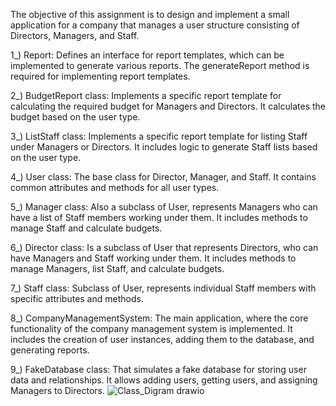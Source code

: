 The objective of this assignment is to design and implement a small application for a company that manages a user structure consisting of Directors, Managers, and Staff. 

1_) Report: Defines an interface for report templates, which can be implemented to generate various reports. The generateReport method is required for implementing report templates.

2_) BudgetReport class: Implements a specific report template for calculating the required budget for Managers and Directors. It calculates the budget based on the user type.

3_) ListStaff class: Implements a specific report template for listing Staff under Managers or Directors. It includes logic to generate Staff lists based on the user type.

4_) User class: The base class for Director, Manager, and Staff. It contains common attributes and methods for all user types.

5_) Manager class: Also a subclass of User, represents Managers who can have a list of Staff members working under them. It includes methods to manage Staff and calculate budgets.

6_) Director class: Is a subclass of User that represents Directors, who can have Managers and Staff working under them. It includes methods to manage Managers, list Staff, and calculate budgets.

7_) Staff class: Subclass of User, represents individual Staff members with specific attributes and methods.

8_) CompanyManagementSystem: The main application, where the core functionality of the company management system is implemented. It includes the creation of user instances, adding them to the database, and generating reports.

9_) FakeDatabase class: That simulates a fake database for storing user data and relationships. It allows adding users, getting users, and assigning Managers to Directors.
![Class_Digram drawio](https://github.com/MohammadShawahni/AD_Assignment2/assets/92360594/3f936f2c-9a2b-459a-9400-9507ece35803)
